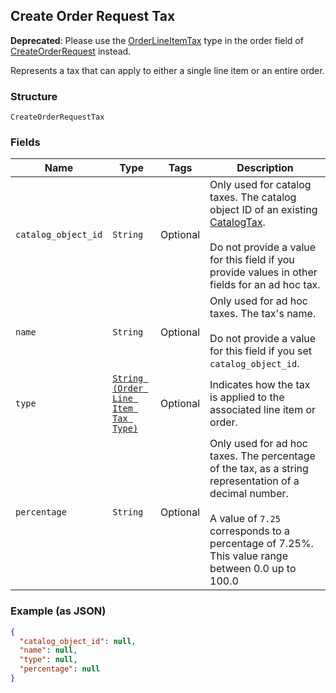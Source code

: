 ## Create Order Request Tax

__Deprecated__: Please use the [OrderLineItemTax](#type-orderlineitemtax) type in the
order field of [CreateOrderRequest](#type-createorderrequest) instead.

Represents a tax that can apply to either a single line item or an entire order.

### Structure

`CreateOrderRequestTax`

### Fields

| Name | Type | Tags | Description |
|  --- | --- | --- | --- |
| `catalog_object_id` | `String` | Optional | Only used for catalog taxes. The catalog object ID of an existing [CatalogTax](#type-catalogtax).<br><br>Do not provide a value for this field if you provide values in other fields for an ad hoc tax. |
| `name` | `String` | Optional | Only used for ad hoc taxes. The tax's name.<br><br>Do not provide a value for this field if you set `catalog_object_id`. |
| `type` | [`String (Order Line Item Tax Type)`](/doc/models/order-line-item-tax-type.md) | Optional | Indicates how the tax is applied to the associated line item or order. |
| `percentage` | `String` | Optional | Only used for ad hoc taxes. The percentage of the tax, as a string representation of a decimal number.<br><br>A value of `7.25` corresponds to a percentage of 7.25%. This value range between 0.0 up to 100.0 |

### Example (as JSON)

```json
{
  "catalog_object_id": null,
  "name": null,
  "type": null,
  "percentage": null
}
```

